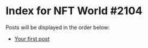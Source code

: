 # Index for NFT World #2104
Posts will be displayed in the order below:

- [Your first post](./001-first.md)

